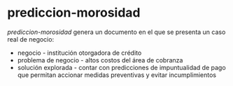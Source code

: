 # prediccion-morosidad

*prediccion-morosidad* genera un documento en el que se presenta un caso real de negocio:

* negocio - institución otorgadora de crédito
* problema de negocio - altos costos del área de cobranza
* solución explorada - contar con predicciones de impuntualidad de pago que permitan accionar medidas preventivas y evitar incumplimientos
